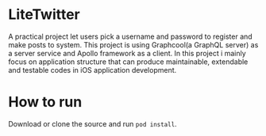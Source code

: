 # LiteTwitter
A practical project let users pick a username and password to register and make posts to system. 
This project is using Graphcool(a GraphQL server) as a server service and Apollo framework as a client.
In this project i mainly focus on application structure that can produce maintainable, extendable and testable codes in iOS application development.

# How to run
Download or clone the source and run `pod install`.
